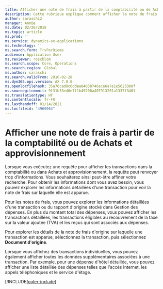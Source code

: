 ```yaml
---
title: Afficher une note de frais à partir de la comptabilité ou de Achats et approvisionnement
description: Cette rubrique explique comment afficher la note de frais d'origine sur laquelle une transaction est apparue.
author: saraschi2
manager: AnnBe
ms.date: 02/26/2018
ms.topic: article
ms.prod: ''
ms.service: dynamics-ax-applications
ms.technology: ''
ms.search.form: TrvPerDiems
audience: Application User
ms.reviewer: roschlom
ms.search.scope: Core, Operations
ms.search.region: Global
ms.author: saraschi
ms.search.validFrom: 2016-02-28
ms.dyn365.ops.version: AX 7.0.0
ms.openlocfilehash: 35a76cad8c6ddaa84038746ace6a7e1e5623388f
ms.sourcegitcommit: 9f31b33ed6e7f1b49200a407913201a1337f3401
ms.translationtype: HT
ms.contentlocale: fr-FR
ms.lasthandoff: 01/14/2021
ms.locfileid: "4960064"
---
```

# <a name="view-an-expense-report-from-general-ledger-or-procurement-and-sourcing"></a>Afficher une note de frais à partir de la comptabilité ou de Achats et approvisionnement

Lorsque vous exécutez une requête pour afficher les transactions dans la comptabilité ou dans Achats et approvisionnement, la requête peut renvoyer trop d'informations. Vous souhaiterez ainsi peut-être affiner votre recherche. Pour obtenir les informations dont vous avez besoin, vous pouvez explorer les informations détaillées d'une transaction pour voir la note de frais sur laquelle elle est apparue.

Pour les notes de frais, vous pouvez explorer les informations détaillées d'une transaction ou du rapport d'origine stocké dans Gestion des dépenses. En plus du montant total des dépenses, vous pouvez afficher les transactions détaillées, les transactions éligibles au recouvrement de la taxe sur la valeur ajoutée (TVA) et les reçus qui sont associés aux dépenses.

Pour explorer les détails de la note de frais d'origine sur laquelle une transaction est apparue, sélectionnez la transaction, puis sélectionnez **Document d'origine**.

Lorsque vous affichez des transactions individuelles, vous pouvez également afficher toutes les données supplémentaires associées à une transaction. Par exemple, pour une dépense d'hôtel détaillée, vous pouvez afficher une liste détaillée des dépenses telles que l'accès Internet, les appels téléphoniques et le service d'étage.


[!INCLUDE[footer-include](../includes/footer-banner.md)]